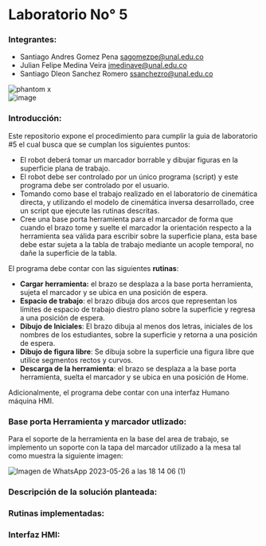 # Laboratorio No° 5

### Integrantes:
- Santiago Andres Gomez Pena <sagomezpe@unal.edu.co>
- Julian Felipe Medina Veira <jmedinave@unal.edu.co>
- Santiago Dleon Sanchez Romero <ssanchezro@unal.edu.co>


![phantom x](https://github.com/jmedinave/Lab-4--Robotica/assets/49196705/429be8d6-74e6-4678-9220-b16d22270292)                   
![image](https://github.com/jmedinave/Lab-4--Robotica/assets/49196705/db5b3025-32a1-4bb7-918f-5f6461aff75a)


### Introducción:
Este repositorio expone el procedimiento para cumplir la guia de laboratorio #5 el cual busca que se cumplan los siguientes puntos:

<ul>
    <li>El robot deber&aacute; tomar un marcador borrable y dibujar figuras en la superficie plana de trabajo.</li>
    <li>El robot debe ser controlado por un &uacute;nico programa (script) y este programa debe ser controlado por el usuario.</li>
    <li>Tomando como base el trabajo realizado en el laboratorio de cinem&aacute;tica directa, y utilizando el modelo de cinem&aacute;tica inversa desarrollado, cree un script que ejecute las rutinas descritas.&nbsp;</li>
    <li>Cree una base porta herramienta para el marcador de forma que cuando el brazo tome y suelte el marcador la orientaci&oacute;n respecto a la herramienta sea v&aacute;lida para escribir sobre la superficie plana, esta base debe estar sujeta a la tabla de trabajo mediante un acople temporal, no da&ntilde;e la superficie de la tabla.</li>
</ul>
<p>El programa debe contar con las siguientes <strong>rutinas</strong>:</p>
<ul>
    <li><strong>Cargar herramienta:</strong> el brazo se desplaza a la base porta herramienta, sujeta el marcador y se ubica en una posici&oacute;n de espera.</li>
    <li><strong>Espacio de trabajo</strong>: el brazo dibuja dos arcos que representan los l&iacute;mites de espacio de trabajo diestro plano sobre la superficie y regresa a una posici&oacute;n de espera.</li>
    <li><strong>Dibujo de Iniciales</strong>: El brazo dibuja al menos dos letras, iniciales de los nombres de los estudiantes, sobre la superficie y retorna a una posici&oacute;n de espera.</li>
    <li><strong>Dibujo de figura libre</strong>: Se dibuja sobre la superficie una figura libre que utilice segmentos rectos y curvos.</li>
    <li><strong>Descarga de la herramienta</strong>: el brazo se desplaza a la base porta herramienta, suelta el marcador y se ubica en una posici&oacute;n de Home.</li>
</ul>
<p>Adicionalmente, el programa debe contar con una interfaz Humano m&aacute;quina HMI.</p>

### Base porta Herramienta y marcador utlizado:

Para el soporte de la herramienta en la base del area de trabajo, se implemento un soporte con la tapa del marcador utilizado a la mesa tal como muestra la siguiente imagen:

![Imagen de WhatsApp 2023-05-26 a las 18 14 06 (1)](https://github.com/jmedinave/Lab-5/assets/49196705/50ec9ed8-a176-48a8-aeea-991137d35059)


### Descripción de la solución planteada:

### Rutinas implementadas:


### Interfaz HMI:








